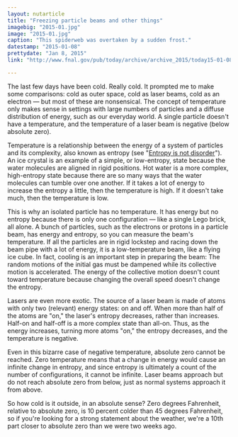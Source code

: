 ```yaml
---
layout: nutarticle
title: "Freezing particle beams and other things"
imagebig: "2015-01.jpg"
image: "2015-01.jpg"
caption: "This spiderweb was overtaken by a sudden frost."
datestamp: "2015-01-08"
prettydate: "Jan 8, 2015"
link: "http://www.fnal.gov/pub/today/archive/archive_2015/today15-01-08.html"

---
```


The last few days have been cold. Really cold. It prompted me to make some comparisons: cold as outer space, cold as laser beams, cold as an electron — but most of these are nonsensical. The concept of temperature only makes sense in settings with large numbers of particles and a diffuse distribution of energy, such as our everyday world. A single particle doesn't have a temperature, and the temperature of a laser beam is negative (below absolute zero).

Temperature is a relationship between the energy of a system of particles and its complexity, also known as entropy (see "[Entropy is not disorder](http://www.fnal.gov/pub/today/archive/archive_2013/today13-06-21.html)"). An ice crystal is an example of a simple, or low-entropy, state because the water molecules are aligned in rigid positions. Hot water is a more complex, high-entropy state because there are so many ways that the water molecules can tumble over one another. If it takes a lot of energy to increase the entropy a little, then the temperature is high. If it doesn't take much, then the temperature is low.

This is why an isolated particle has no temperature. It has energy but no entropy because there is only one configuration — like a single Lego brick, all alone. A bunch of particles, such as the electrons or protons in a particle beam, has energy and entropy, so you can measure the beam's temperature. If all the particles are in rigid lockstep and racing down the beam pipe with a lot of energy, it is a low-temperature beam, like a flying ice cube. In fact, cooling is an important step in preparing the beam: The random motions of the initial gas must be dampened while its collective motion is accelerated. The energy of the collective motion doesn't count toward temperature because changing the overall speed doesn't change the entropy.

Lasers are even more exotic. The source of a laser beam is made of atoms with only two (relevant) energy states: on and off. When more than half of the atoms are "on," the laser's entropy decreases, rather than increases. Half-on and half-off is a more complex state than all-on. Thus, as the energy increases, turning more atoms "on," the entropy decreases, and the temperature is negative.

Even in this bizarre case of negative temperature, absolute zero cannot be reached. Zero temperature means that a change in energy would cause an infinite change in entropy, and since entropy is ultimately a count of the number of configurations, it cannot be infinite. Laser beams approach but do not reach absolute zero from below, just as normal systems approach it from above.

So how cold is it outside, in an absolute sense? Zero degrees Fahrenheit, relative to absolute zero, is 10 percent colder than 45 degrees Fahrenheit, so if you're looking for a strong statement about the weather, we're a 10th part closer to absolute zero than we were two weeks ago.

